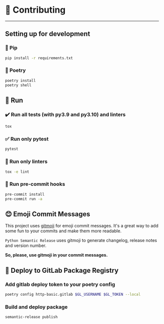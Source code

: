 # 🎩 Contributing

---

## Setting up for development

### 🐍 Pip

```bash
pip install -r requirements.txt
```

### 🍯 Poetry

```bash
poetry install
poetry shell
```

## 🏃 Run

### ✔️ Run all tests (with py3.9 and py3.10) and linters

```bash
tox
```

### ✅ Run only pytest

```bash
pytest
```

### 💯 Run only linters

```bash
tox -e lint
```

### 🔱 Run pre-commit hooks

```bash
pre-commit install
pre-commit run -a
```

## 😊 Emoji Commit Messages

This project uses [gitmoji](https://gitmoji.dev/) for emoji commit messages. 
It's a great way to add some fun to your commits and make them more readable.

`Python Semantic Release` uses gitmoji to generate changelog, release notes and
version number. 

**So, please, use gitmoji in your commit messages.**

## 🚀 Deploy to GitLab Package Registry

### Add gitlab deploy token to your poetry config

```bash
poetry config http-basic.gitlab $GL_USERNAME $GL_TOKEN --local
```

### Build and deploy package

```bash
semantic-release publish
```
